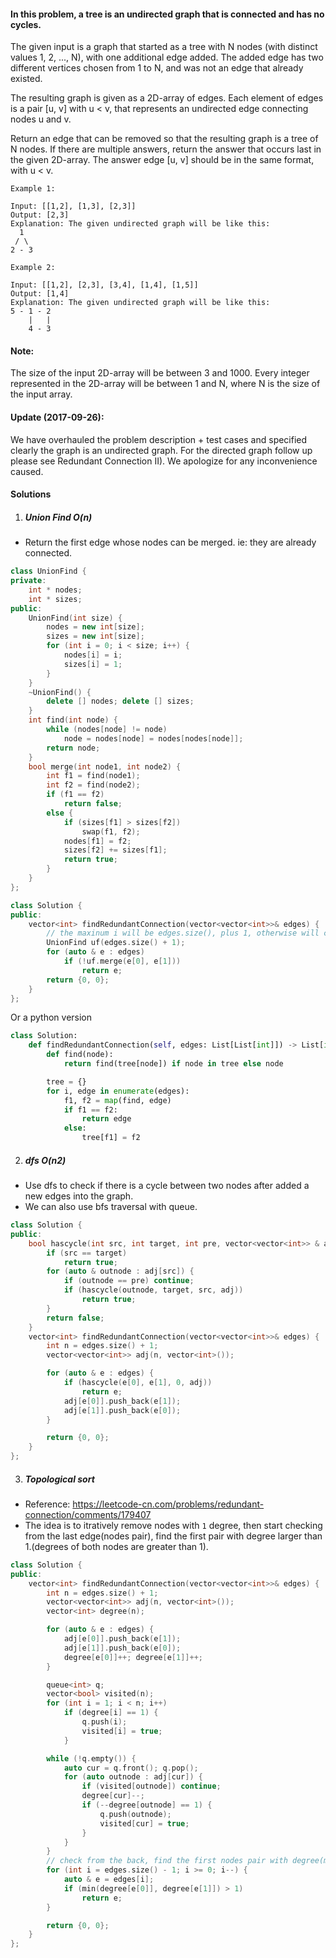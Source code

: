 #### In this problem, a tree is an undirected graph that is connected and has no cycles.

The given input is a graph that started as a tree with N nodes (with distinct values 1, 2, ..., N), with one additional edge added. The added edge has two different vertices chosen from 1 to N, and was not an edge that already existed.

The resulting graph is given as a 2D-array of edges. Each element of edges is a pair [u, v] with u < v, that represents an undirected edge connecting nodes u and v.

Return an edge that can be removed so that the resulting graph is a tree of N nodes. If there are multiple answers, return the answer that occurs last in the given 2D-array. The answer edge [u, v] should be in the same format, with u < v.

```
Example 1:

Input: [[1,2], [1,3], [2,3]]
Output: [2,3]
Explanation: The given undirected graph will be like this:
  1
 / \
2 - 3

Example 2:

Input: [[1,2], [2,3], [3,4], [1,4], [1,5]]
Output: [1,4]
Explanation: The given undirected graph will be like this:
5 - 1 - 2
    |   |
    4 - 3
```

#### Note:
The size of the input 2D-array will be between 3 and 1000.
Every integer represented in the 2D-array will be between 1 and N, where N is the size of the input array.


#### Update (2017-09-26):
We have overhauled the problem description + test cases and specified clearly the graph is an undirected graph. For the directed graph follow up please see Redundant Connection II). We apologize for any inconvenience caused. 

#### Solutions

1. ##### Union Find O(n)

- Return the first edge whose nodes can be merged. ie: they are already connected.

```cpp
class UnionFind {
private:
    int * nodes;
    int * sizes;
public:
    UnionFind(int size) {
        nodes = new int[size];
        sizes = new int[size];
        for (int i = 0; i < size; i++) {
            nodes[i] = i;
            sizes[i] = 1;
        }
    }
    ~UnionFind() {
        delete [] nodes; delete [] sizes;
    }
    int find(int node) {
        while (nodes[node] != node)
            node = nodes[node] = nodes[nodes[node]];
        return node;
    }
    bool merge(int node1, int node2) {
        int f1 = find(node1);
        int f2 = find(node2);
        if (f1 == f2)
            return false;
        else {
            if (sizes[f1] > sizes[f2])
                swap(f1, f2);
            nodes[f1] = f2;
            sizes[f2] += sizes[f1];
            return true;
        }
    }
};

class Solution {
public:
    vector<int> findRedundantConnection(vector<vector<int>>& edges) {
        // the maxinum i will be edges.size(), plus 1, otherwise will cause out of bounds
        UnionFind uf(edges.size() + 1);
        for (auto & e : edges)
            if (!uf.merge(e[0], e[1]))
                return e;
        return {0, 0};
    }
};
```


Or a python version

```python
class Solution:
    def findRedundantConnection(self, edges: List[List[int]]) -> List[int]:
        def find(node):
            return find(tree[node]) if node in tree else node

        tree = {}
        for i, edge in enumerate(edges):
            f1, f2 = map(find, edge)
            if f1 == f2:
                return edge
            else:
                tree[f1] = f2

```



2. ##### dfs O(n2)

- Use dfs to check if there is a cycle between two nodes after added a new edges into the graph.
- We can also use bfs traversal with queue.

```cpp
class Solution {
public:
    bool hascycle(int src, int target, int pre, vector<vector<int>> & adj) {
        if (src == target)
            return true;
        for (auto & outnode : adj[src]) {
            if (outnode == pre) continue;
            if (hascycle(outnode, target, src, adj))
                return true;
        }
        return false;
    }
    vector<int> findRedundantConnection(vector<vector<int>>& edges) {
        int n = edges.size() + 1;
        vector<vector<int>> adj(n, vector<int>());

        for (auto & e : edges) {
            if (hascycle(e[0], e[1], 0, adj))
                return e;
            adj[e[0]].push_back(e[1]);
            adj[e[1]].push_back(e[0]);
        }

        return {0, 0};
    }
};
```


3. ##### Topological sort

- Reference: https://leetcode-cn.com/problems/redundant-connection/comments/179407
- The idea is to itratively remove nodes with `1` degree, then start checking from the last edge(nodes pair), find the first pair with degree larger than 1.(degrees of both nodes are greater than 1).

```cpp
class Solution {
public:
    vector<int> findRedundantConnection(vector<vector<int>>& edges) {
        int n = edges.size() + 1;
        vector<vector<int>> adj(n, vector<int>());
        vector<int> degree(n);

        for (auto & e : edges) {
            adj[e[0]].push_back(e[1]);
            adj[e[1]].push_back(e[0]);
            degree[e[0]]++; degree[e[1]]++;
        }

        queue<int> q;
        vector<bool> visited(n);
        for (int i = 1; i < n; i++)
            if (degree[i] == 1) {
                q.push(i);
                visited[i] = true;
            }

        while (!q.empty()) {
            auto cur = q.front(); q.pop();
            for (auto outnode : adj[cur]) {
                if (visited[outnode]) continue;
                degree[cur]--;
                if (--degree[outnode] == 1) {
                    q.push(outnode);
                    visited[cur] = true;
                }
            }
        }
        // check from the back, find the first nodes pair with degree(minimum of two nodes) greater 1.
        for (int i = edges.size() - 1; i >= 0; i--) {
            auto & e = edges[i];
            if (min(degree[e[0]], degree[e[1]]) > 1)
                return e;
        }

        return {0, 0};
    }
};
```